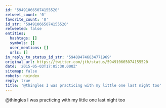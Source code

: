 ```yaml
---
id: '594910665074155520'
retweet_count: '0'
favorite_count: '0'
id_str: '594910665074155520'
retweeted: false
entities:
  hashtags: []
  symbols: []
  user_mentions: []
  urls: []
in_reply_to_status_id_str: '594894746834771969'
original_url: https://twitter.com/jth/status/594910665074155520
date: '2015-05-03T17:05:30.000Z'
sitemap: false
robots: noindex
reply: true
title: '@thingles I was practicing with my little one last night too'
---
```


@thingles I was practicing with my little one last night too
